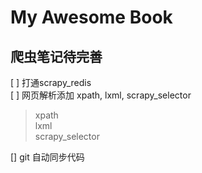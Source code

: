 # My Awesome Book


## 爬虫笔记待完善
[ ] 打通scrapy_redis  
[ ] 网页解析添加 xpath, lxml, scrapy_selector  
> xpath  
> lxml  
> scrapy_selector  

[] git 自动同步代码   